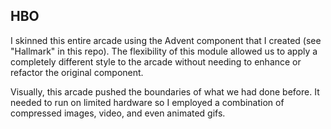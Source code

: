 HBO
---

I skinned this entire arcade using the Advent component that I created (see "Hallmark" in this repo). The flexibility of this module allowed us to apply a completely different style to the arcade without needing to enhance or refactor the original component.

Visually, this arcade pushed the boundaries of what we had done before. It needed to run on limited hardware so I employed a combination of compressed images, video, and even animated gifs.